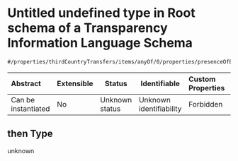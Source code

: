 # Untitled undefined type in Root schema of a Transparency Information Language Schema

```txt
#/properties/thirdCountryTransfers/items/anyOf/0/properties/presenceOfEnforceableRightsAndEffectiveRemedies#/properties/thirdCountryTransfers/items/anyOf/0/properties/presenceOfEnforceableRightsAndEffectiveRemedies/then
```




| Abstract            | Extensible | Status         | Identifiable            | Custom Properties | Additional Properties | Access Restrictions | Defined In                                                           |
| :------------------ | ---------- | -------------- | ----------------------- | :---------------- | --------------------- | ------------------- | -------------------------------------------------------------------- |
| Can be instantiated | No         | Unknown status | Unknown identifiability | Forbidden         | Allowed               | none                | [tilt-schema.json\*](../out/tilt-schema.json "open original schema") |

## then Type

unknown
